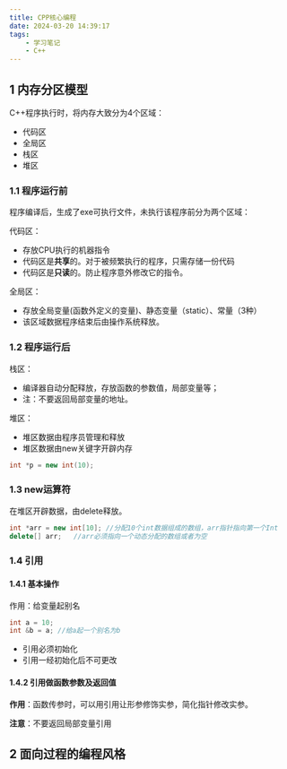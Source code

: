 ```yaml
---
title: CPP核心编程
date: 2024-03-20 14:39:17
tags:
    - 学习笔记
    - C++
---
```

## 1 内存分区模型
C++程序执行时，将内存大致分为4个区域：
- 代码区
- 全局区
- 栈区
- 堆区

### 1.1 程序运行前
程序编译后，生成了exe可执行文件，未执行该程序前分为两个区域：

代码区：

- 存放CPU执行的机器指令
- 代码区是**共享**的。对于被频繁执行的程序，只需存储一份代码
- 代码区是**只读**的。防止程序意外修改它的指令。

全局区：
- 存放全局变量(函数外定义的变量)、静态变量（static）、常量（3种）
- 该区域数据程序结束后由操作系统释放。

### 1.2 程序运行后
栈区：
- 编译器自动分配释放，存放函数的参数值，局部变量等；
- 注：不要返回局部变量的地址。

堆区：
- 堆区数据由程序员管理和释放
- 堆区数据由new关键字开辟内存
```cpp
int *p = new int(10);
```

### 1.3 new运算符
在堆区开辟数据，由delete释放。
```cpp
int *arr = new int[10]; //分配10个int数据组成的数组，arr指针指向第一个Int
delete[] arr;   //arr必须指向一个动态分配的数组或者为空
```

### 1.4 引用
#### 1.4.1 基本操作
作用：给变量起别名
```cpp
int a = 10;
int &b = a; //给a起一个别名为b
```
- 引用必须初始化
- 引用一经初始化后不可更改

#### 1.4.2 引用做函数参数及返回值
**作用**：函数传参时，可以用引用让形参修饰实参，简化指针修改实参。

**注意**：不要返回局部变量引用

## 2 面向过程的编程风格
